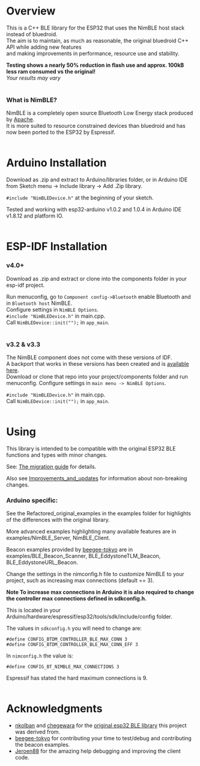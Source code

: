 # Overview

This is a C++ BLE library for the ESP32 that uses the NimBLE host stack instead of bluedroid.  
The aim is to maintain, as much as reasonable, the original bluedroid C++ API while adding new features  
and making improvements in performance, resource use and stability.  

**Testing shows a nearly 50% reduction in flash use and approx. 100kB less ram consumed vs the original!**  
*Your results may vary*  
<br/>

### What is NimBLE?
NimBLE is a completely open source Bluetooth Low Energy stack produced by [Apache](https://github.com/apache/mynewt-nimble).  
It is more suited to resource constrained devices than bluedroid and has now been ported to the ESP32 by Espressif.  
<br/>

# Arduino Installation
Download as .zip and extract to Arduino/libraries folder, or in Arduino IDE from Sketch menu -> Include library -> Add .Zip library.

`#include "NimBLEDevice.h"` at the beginning of your sketch.

Tested and working with esp32-arduino v1.0.2 and 1.0.4 in Arduino IDE v1.8.12 and platform IO.  
<br/>  

# ESP-IDF Installation
### v4.0+
Download as .zip and extract or clone into the components folder in your esp-idf project.

Run menuconfig, go to `Component config->Bluetooth` enable Bluetooth and in `Bluetooth host` NimBLE.  
Configure settings in `NimBLE Options`.  
`#include "NimBLEDevice.h"` in main.cpp.  
Call `NimBLEDevice::init("");` in `app_main`.  
<br/>

### v3.2 & v3.3
The NimBLE component does not come with these versions of IDF.  
A backport that works in these versions has been created and is [available here](https://github.com/h2zero/esp-nimble-component).  
Download or clone that repo into your project/components folder and run menuconfig.
Configure settings in `main menu -> NimBLE Options`.  

`#include "NimBLEDevice.h"` in main.cpp.  
Call `NimBLEDevice::init("");` in `app_main`.  
<br/>  

# Using
This library is intended to be compatible with the original ESP32 BLE functions and types with minor changes.  

See: [The migration guide](Migration_guide.md) for details.  

Also see [Improvements_and_updates](Improvements_and_updates.md) for information about non-breaking changes.  

### Arduino specific:
See the Refactored_original_examples in the examples folder for highlights of the differences with the original library.  

More advanced examples highlighting many available features are in examples/NimBLE_Server, NimBLE_Client.  
    
Beacon examples provided by [beegee-tokyo](https://github.com/beegee-tokyo) are in examples/BLE_Beacon_Scanner, BLE_EddystoneTLM_Beacon, BLE_EddystoneURL_Beacon.  

Change the settings in the nimconfig.h file to customize NimBLE to your project, such as increasing max connections (default == 3).  

**Note To increase max connections in Arduino it is also required to change the controller max connections defined in sdkconfig.h.**  

This is located in your Arduino/hardware/espressif/esp32/tools/sdk/include/config folder.

The values in `sdkconfig.h` you will need to change are:  
```
#define CONFIG_BTDM_CONTROLLER_BLE_MAX_CONN 3  
#define CONFIG_BTDM_CONTROLLER_BLE_MAX_CONN_EFF 3  
```
In `nimconfig.h` the value is:  
```
#define CONFIG_BT_NIMBLE_MAX_CONNECTIONS 3  
```
Espressif has stated the hard maximum connections is 9.  
<br/>  

# Acknowledgments

* [nkolban](https://github.com/nkolban) and [chegewara](https://github.com/chegewara) for the [original esp32 BLE library](https://github.com/nkolban/esp32-snippets/tree/master/cpp_utils) this project was derived from.
* [beegee-tokyo](https://github.com/beegee-tokyo) for contributing your time to test/debug and contributing the beacon examples.
* [Jeroen88](https://github.com/Jeroen88) for the amazing help debugging and improving the client code.
<br/>  

